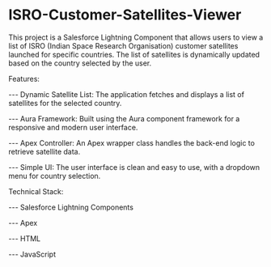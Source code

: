 # ISRO-Customer-Satellites-Viewer
This project is a Salesforce Lightning Component that allows users to view a list of ISRO (Indian Space Research Organisation) customer satellites launched for specific countries. The list of satellites is dynamically updated based on the country selected by the user.

Features:

--- Dynamic Satellite List: The application fetches and displays a list of satellites for the selected country.

--- Aura Framework: Built using the Aura component framework for a responsive and modern user interface.

--- Apex Controller: An Apex wrapper class handles the back-end logic to retrieve satellite data.

--- Simple UI: The user interface is clean and easy to use, with a dropdown menu for country selection.

Technical Stack:

--- Salesforce Lightning Components

--- Apex

--- HTML

--- JavaScript
